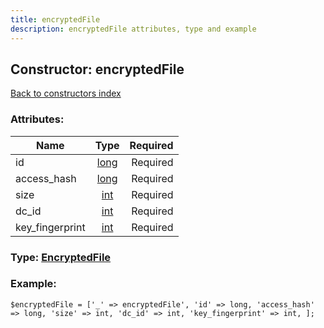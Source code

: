 ```yaml
---
title: encryptedFile
description: encryptedFile attributes, type and example
---
```

## Constructor: encryptedFile  
[Back to constructors index](index.md)



### Attributes:

| Name     |    Type       | Required |
|----------|:-------------:|---------:|
|id|[long](../types/long.md) | Required|
|access\_hash|[long](../types/long.md) | Required|
|size|[int](../types/int.md) | Required|
|dc\_id|[int](../types/int.md) | Required|
|key\_fingerprint|[int](../types/int.md) | Required|



### Type: [EncryptedFile](../types/EncryptedFile.md)


### Example:

```
$encryptedFile = ['_' => encryptedFile', 'id' => long, 'access_hash' => long, 'size' => int, 'dc_id' => int, 'key_fingerprint' => int, ];
```